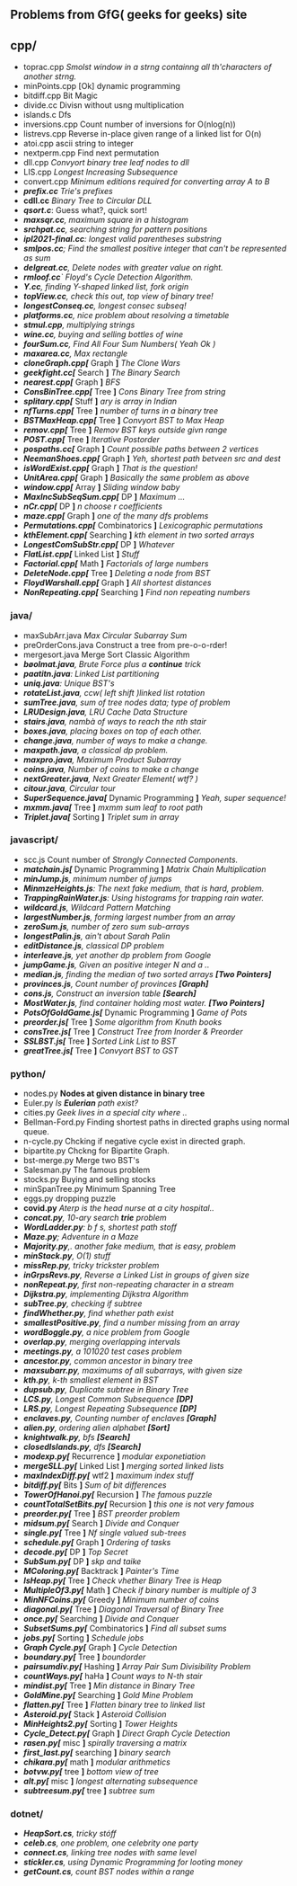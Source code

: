 ## Problems from GfG( geeks for geeks) site

## cpp/
- toprac.cpp
    *Smolst window in a strng containng all th'characters of another strng.*
- minPoints.cpp
    [Ok] dynamic programming
- bitdiff.cpp
    Bit Magic
- divide.cc
    Divisn without usng multiplication
- islands.c
    Dfs
- inversions.cpp
    Count number of inversions for O(nlog(n))
- listrevs.cpp
    Reverse in-place given range of a linked list for O(n)
- atoi.cpp
    ascii string to integer
- nextperm.cpp
    Find next permutation
- dll.cpp
    *Convyort binary tree leaf nodes to dll*
- LIS.cpp
    *Longest Increasing Subsequence*
- convert.cpp
    *Minimum editions required for converting array A to B*
- ***prefix.cc*** *Trie's prefixes*
- **cdll.cc** *Binary Tree to Circular DLL*
- ***qsort.c***: Guess what?, quick sort!
- ***maxsqr.cc**, maximum square in a histogram*
- ***srchpat.cc**, searching string for pattern positions*
- ***ipl2021-final.cc**: longest valid parentheses substring*
- ***smlpos.cc**; Find the smallest positive integer that can't be represented as sum*
- ***delgreat.cc**, Delete nodes with greater value on right.*
- ***rmloof.cc**` Floyd's Cycle Detection Algorithm.*
- ***Y.cc**, finding Y-shaped linked list, fork origin*
- ***topView.cc**, check this out, top view of binary tree!*
- ***longestConseq.cc**, longest consec subseq!*
- ***platforms.cc**, nice problem about resolving a timetable*
- ***stmul.cpp**, multiplying strings*
- ***wine.cc**, buying and selling bottles of wine*
- ***fourSum.cc**, Find All Four Sum Numbers( Yeah Ok )*
- ***maxarea.cc**, Max rectangle*
- ***cloneGraph.cpp[*** Graph **]** *The Clone Wars*
- ***geekfight.cc[*** Search **]** *The Binary Search*
- ***nearest.cpp[*** Graph **]** *BFS*
- ***ConsBinTree.cpp[*** Tree **]** *Cons Binary Tree from string*
- ***splitary.cpp[*** Stuff **]** *ary is array in Indian*
- ***nfTurns.cpp[*** Tree **]** *number of turns in a binary tree*
- ***BSTMaxHeap.cpp[*** Tree **]** *Convyort BST to Max Heap*
- ***remov.cpp[*** Tree **]** *Remov BST keys outside givn range*
- ***POST.cpp[*** Tree **]** *Iterative Postorder*
- ***pospaths.cc[*** Graph **]** *Count possible paths between 2 vertices*
- ***NeemanShoes.cpp[*** Graph **]** *Yeh, shortest path betveen src and dest*
- ***isWordExist.cpp[*** Graph **]** *That is the question!*
- ***UnitArea.cpp[*** Graph **]** *Basically the same problem as above*
- ***window.cpp[*** Array **]** *Sliding window baby*
- ***MaxIncSubSeqSum.cpp[*** DP **]** *Maximum ...*
- ***nCr.cpp[*** DP **]** *n choose r coefficients*
- ***maze.cpp[*** Graph **]** *one of the many dfs problems*
- ***Permutations.cpp[*** Combinatorics **]** *Lexicographic permutations*
- ***kthElement.cpp[*** Searching **]** *kth element in two sorted arrays*
- ***LongestComSubStr.cpp[*** DP **]** *Whatever*
- ***FlatList.cpp[*** Linked List **]** *Stuff*
- ***Factorial.cpp[*** Math **]** *Factorials of large numbers*
- ***DeleteNode.cpp[*** Tree **]** *Deleting a node from BST*
- ***FloydWarshall.cpp[*** Graph **]** *All shortest distances*
- ***NonRepeating.cpp[*** Searching **]** *Find non repeating numbers*

### java/
- maxSubArr.java
    *Max Circular Subarray Sum*
- preOrderCons.java
    Construct a tree from pre-o-o-rder!
- mergesort.java
    Merge Sort Classic Algorithm
- ***bøolmat.java**, Brute Force plus a **continue** trick*
- ***paatitn.java**: Linked List partitioning*
- ***uniq.java**: Unique BST's*
- ***rotateList.java**, ccw( left shift )linked list rotation*
- ***sumTree.java**, sum of tree nodes data; type of problem*
- ***LRUDesign.java**, LRU Cache Data Structure*
- ***stairs.java**, nambà of ways to reach the nth stair*
- ***boxes.java**, placing boxes on top of each other.*
- ***change.java**, number of ways to make a change.*
- ***maxpath.java**, a classical dp problem.*
- ***maxpro.java**, Maximum Product Subarray*
- ***coins.java**, Number of coins to make a change*
- ***nextGreater.java**, Next Greater Element( wtf? )*
- ***citour.java**, Circular tour*
- ***SuperSequence.java[*** Dynamic Programming **]** *Yeah, super sequence!*
- ***mxmm.java[*** Tree **]** *mxmm sum leaf to root path*
- ***Triplet.java[*** Sorting **]** *Triplet sum in array*

### javascript/
- scc.js
    Count number of *Strongly Connected Components.*
- ***matchain.js[*** Dynamic Programming **]** *Matrix Chain Multiplication*
- ***minJump.js**, minimum number of jumps*
- ***MinmzeHeights.js**: The next fake medium, that is hard, problem.*
- ***TrappingRainWater.js**: Using histograms for trapping rain water.*
- ***wildcard.js**, Wildcard Pattern Matching*
- ***largestNumber.js**, forming largest number from an array*
- ***zeroSum.js**, number of zero sum sub-arrays*
- ***longestPalin.js**, ain't about Sarah Palin*
- ***editDistance.js**, classical DP problem*
- ***interleave.js**, yet another dp problem from Google*
- ***jumpGame.js**, Given an positive integer N and a ..*
- ***median.js**, finding the median of two sorted arrays **[Two Pointers]***
- ***provinces.js**, Count number of provinces **[Graph]***
- ***cons.js**, Construct an inversion table **[Search]***
- ***MostWater.js**, find container holding most water. **[Two Pointers]***
- ***PotsOfGoldGame.js[*** Dynamic Programming **]** *Game of Pots*
- ***preorder.js[*** Tree **]** *Some algorithm from Knuth books*
- ***consTree.js[*** Tree **]** *Construct Tree from Inorder & Preorder*
- ***SSLBST.js[*** Tree **]** *Sorted Link List to BST*
- ***greatTree.js[*** Tree **]** *Convyort BST to GST*

### python/
- nodes.py
    **Nodes at given distance in binary tree**
- Euler.py
    *Is **Eulerian** path exist?*
- cities.py
    *Geek lives in a special city where ..*
- Bellman-Ford.py
    Finding shortest paths in directed graphs using normal queue.
- n-cycle.py
    Chcking if negative cycle exist in directed graph.
- bipartite.py
    Chckng for Bipartite Graph.
- bst-merge.py
    Merge two BST's
- Salesman.py
    The famous problem
- stocks.py
    Buying and selling stocks
- minSpanTree.py
    Minimum Spanning Tree
- eggs.py
    dropping puzzle
- **covid.py** *Aterp is the head nurse at a city hospital..*
- ***concat.py**, 10-ary search **trie** problem*
- ***WordLadder.py**: b f s, shortest path stoff*
- ***Maze.py**; Adventure in a Maze*
- ***Majority.py**,. another fake medium, that is easy, problem*
- ***minStack.py**, O(1) stuff*
- ***missRep.py**, tricky trickster problem*
- ***inGrpsRevs.py**, Reverse a Linked List in groups of given size*
- ***nonRepeat.py**, first non-repeating character in a stream*
- ***Dijkstra.py**, implementing Dijkstra Algorithm*
- ***subTree.py**, checking if subtree*
- ***findWhether.py**, find whether path exist*
- ***smallestPositive.py**, find a number missing from an array*
- ***wordBoggle.py**, a nice problem from Google*
- ***overlap.py**, merging overlapping intervals*
- ***meetings.py**, a 101020 test cases problem*
- ***ancestor.py**, common ancestor in binary tree*
- ***maxsubarr.py**, maximums of all subarrays, with given size*
- ***kth.py**, k-th smallest element in BST*
- ***dupsub.py**, Duplicate subtree in Binary Tree*
- ***LCS.py**, Longest Common Subsequence **[DP]***
- ***LRS.py**, Longest Repeating Subsequence **[DP]***
- ***enclaves.py**, Counting number of enclaves **[Graph]***
- ***alien.py**, ordering alien alphabet **[Sort]***
- ***knightwalk.py**, bfs **[Search]***
- ***closedIslands.py**, dfs **[Search]***
- ***modexp.py[*** Recurrence **]** *modular exponetiation*
- ***mergeSLL.py[*** Linked List **]** *merging sorted linked lists*
- ***maxIndexDiff.py[*** wtf2 **]** *maximum index stuff*
- ***bitdiff.py[*** Bits **]** *Sum of bit differences*
- ***TowerOfHanoi.py[*** Recursion **]** *The famous puzzle*
- ***countTotalSetBits.py[*** Recursion **]** *this one is not very famous*
- ***preorder.py[*** Tree **]** *BST preorder problem*
- ***midsum.py[*** Search **]** *Divide and Conquer*
- ***single.py[*** Tree **]** *Nf single valued sub-trees*
- ***schedule.py[*** Graph **]** *Ordering of tasks*
- ***decode.py[*** DP **]** *Top Secret*
- ***SubSum.py[*** DP **]** *skp and taike*
- ***MColoring.py[*** Backtrack **]** *Painter's Time*
- ***IsHeap.py[*** Tree **]** *Check vhether Binary Tree is Heap*
- ***MultipleOf3.py[*** Math **]** *Check if binary number is multiple of 3*
- ***MinNFCoins.py[*** Greedy **]** *Minimum number of coins*
- ***diagonal.py[*** Tree **]** *Diagonal Traversal of Binary Tree*
- ***once.py[*** Searching **]** *Divide and Conquer*
- ***SubsetSums.py[*** Combinatorics **]** *Find all subset sums*
- ***jobs.py[*** Sorting **]** *Schedule jobs*
- ***Graph Cycle.py[*** Graph **]** *Cycle Detection*
- ***boundary.py[*** Tree **]** *boundorder*
- ***pairsumdiv.py[*** Hashing **]** *Array Pair Sum Divisibility Problem*
- ***countWays.py[*** haHa **]** *Count ways to N-th stair*
- ***mindist.py[*** Tree **]** *Min distance in Binary Tree*
- ***GoldMine.py[*** Searching **]** *Gold Mine Problem*
- ***flatten.py[*** Tree **]** *Flatten binary tree to linked list*
- ***Asteroid.py[*** Stack **]** *Asteroid Collision*
- ***MinHeights2.py[*** Sorting **]** *Tower Heights*
- ***Cycle_Detect.py[*** Graph **]** *Direct Graph Cycle Detection*
- ***rasen.py[*** misc **]** *spirally traversing a matrix*
- ***first_last.py[*** searching **]** *binary search*
- ***chikara.py[*** math **]** *modular arithmetics*
- ***botvw.py[*** tree **]** *bottom view of tree*
- ***alt.py[*** misc **]** *longest alternating subsequence*
- ***subtreesum.py[*** tree **]** *subtree sum*

### dotnet/
- ***HeapSort.cs**, tricky stóff*
- ***celeb.cs**, one problem, one celebrity one party*
- ***connect.cs**, linking tree nodes with same level*
- ***stickler.cs**, using Dynamic Programming for looting money*
- ***getCount.cs**, count BST nodes within a range*
